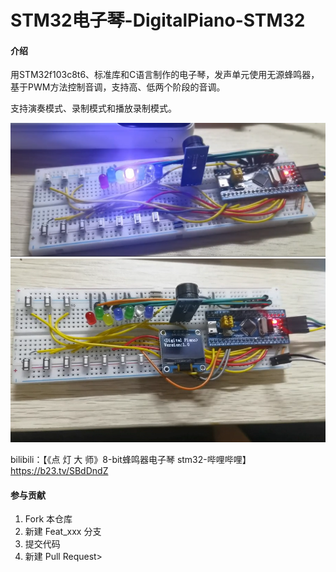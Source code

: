 # STM32电子琴-DigitalPiano-STM32

#### 介绍
用STM32f103c8t6、标准库和C语言制作的电子琴，发声单元使用无源蜂鸣器，基于PWM方法控制音调，支持高、低两个阶段的音调。

支持演奏模式、录制模式和播放录制模式。


![输入图片说明](Snipaste_2023-12-14_02-31-37.png)
![输入图片说明](Snipaste_2023-12-14_20-32-46.png)

bilibili：【《点 灯 大 师》8-bit蜂鸣器电子琴 stm32-哔哩哔哩】 https://b23.tv/SBdDndZ
#### 参与贡献

1.  Fork 本仓库
2.  新建 Feat_xxx 分支
3.  提交代码
4.  新建 Pull Request> 
